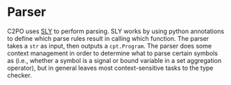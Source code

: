# Parser

C2PO uses [SLY](https://sly.readthedocs.io/en/latest/sly.html) to perform parsing. SLY works by
using python annotations to define which parse rules result in calling which function. The parser
takes a `str` as input, then outputs a `cpt.Program`. The parser does some context management in
order to determine what to parse certain symbols as (i.e., whether a symbol is a signal or bound
variable in a set aggregation operator), but in general leaves most context-sensitive tasks to the
type checker.